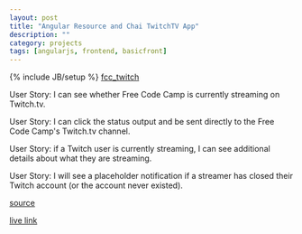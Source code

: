 ```yaml
---
layout: post
title: "Angular Resource and Chai TwitchTV App"
description: ""
category: projects
tags: [angularjs, frontend, basicfront]
---
```

{% include JB/setup %}
[fcc_twitch](https://www.freecodecamp.com/challenges/use-the-twitchtv-json-api)

User Story: I can see whether Free Code Camp is currently streaming on Twitch.tv.

User Story: I can click the status output and be sent directly to the Free Code Camp's Twitch.tv channel.

User Story: if a Twitch user is currently streaming, I can see additional details about what they are streaming.

User Story: I will see a placeholder notification if a streamer has closed their Twitch account (or the account never existed).

[source](https://github.com/ricmclaughlin/fcc_twitchtv)

[live link](http://ric.mclaughlin.today/fcc_twitchtv)
